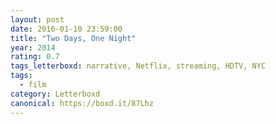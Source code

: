```yaml
---
layout: post 
date: 2016-01-10 23:59:00
title: "Two Days, One Night"
year: 2014
rating: 0.7
tags_letterboxd: narrative, Netflix, streaming, HDTV, NYC
tags:
  - film
category: Letterboxd
canonical: https://boxd.it/87Lhz
---
```

